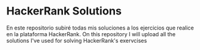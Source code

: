 # HackerRank Solutions
 En este repositorio subiré todas mis soluciones a los ejercicios que realice en la plataforma HackerRank. On this repository I will upload all the solutions I've used for solving HackerRank's exervcises
